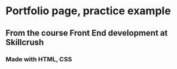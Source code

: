 # Portfolio page, practice example

## From the course Front End development at Skillcrush

### Made with HTML, CSS